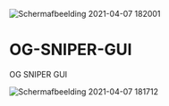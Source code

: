 ![Schermafbeelding 2021-04-07 182001](https://user-images.githubusercontent.com/64040187/113900252-eae68d80-97cd-11eb-9f81-08a29411b94d.png)
# OG-SNIPER-GUI
OG SNIPER GUI


![Schermafbeelding 2021-04-07 181712](https://user-images.githubusercontent.com/64040187/113899889-8b887d80-97cd-11eb-9142-3a364624ec27.png)
